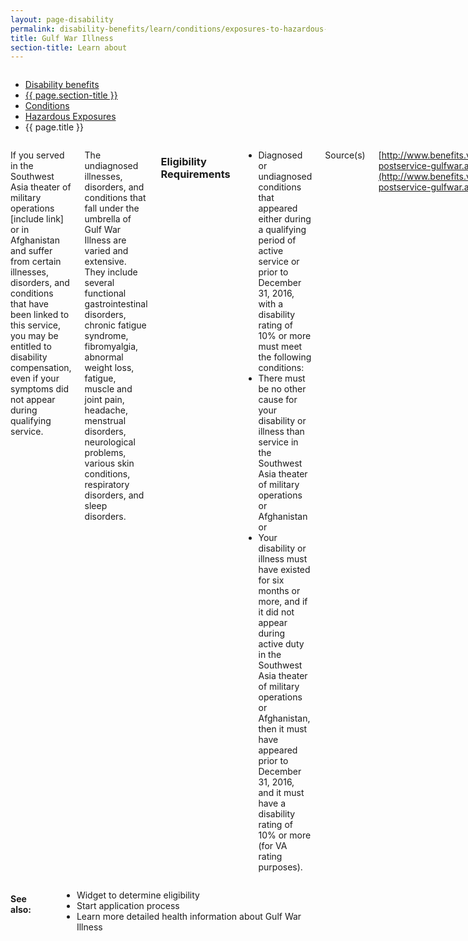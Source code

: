 ```yaml
---
layout: page-disability
permalink: disability-benefits/learn/conditions/exposures-to-hazardous-materials/gulf-war-illness/index.html
title: Gulf War Illness
section-title: Learn about
---
```


<div class="splash" markdown="0">
<div class="row" markdown="0">
<div class="small-12 columns" markdown="0">

<ul class="breadcrumbs" role="menubar" aria-label="Primary">
<li class="parent"><a href="{{ site.url }}/disability-benefits/">Disability benefits</a></li>
<li class="parent"><a href="{{ site.url }}/disability-benefits/learn/">{{ page.section-title }}</a></li>
<li class="parent"><a href="{{ site.url }}/disability-benefits/learn/conditions/">Conditions</a></li>
<li class="parent"><a href="{{ site.url }}/disability-benefits/learn/conditions/exposures-to-hazardous-materials/">Hazardous Exposures</a></li>
<li class="active">{{ page.title }}</li>
</ul>

</div>
</div>
</div>

<div class="main" role="main" markdown="0">
<div class="section one" markdown="0">
<div class="primary" markdown="0">
<div class="row" markdown="0">
<div class="small-12 columns" markdown="1">

If you served in the Southwest Asia theater of military operations [include link] or in Afghanistan and suffer from certain illnesses, disorders, and conditions that have been linked to this service, you may be entitled to disability compensation, even if your symptoms did not appear during qualifying service.

The undiagnosed illnesses, disorders, and conditions that fall under the umbrella of Gulf War Illness are varied and extensive. They include several functional gastrointestinal disorders, chronic fatigue syndrome, fibromyalgia, abnormal weight loss, fatigue, muscle and joint pain, headache, menstrual disorders, neurological problems, various skin conditions, respiratory disorders, and sleep disorders.  

### Eligibility Requirements

- Diagnosed or undiagnosed conditions that appeared either during a qualifying period of active service or prior to December 31, 2016, with a disability rating of 10% or more must meet the following conditions:
- There must be no other cause for your disability or illness than service in the Southwest Asia theater of military operations or Afghanistan or
- Your disability or illness must have existed for six months or more, and if it did not appear during active duty in the Southwest Asia theater of military operations or Afghanistan, then it must have appeared prior to December 31, 2016, and it must have a disability rating of 10% or more (for VA rating purposes).

Source(s)

[http://www.benefits.va.gov/COMPENSATION/claims-postservice-gulfwar.asp](http://www.benefits.va.gov/COMPENSATION/claims-postservice-gulfwar.asp)

</div>
</div>
</div>
</div>

<div class="section secondary" markdown="0">
<div class="row" markdown="0">
<div class="small-12 columns" markdown="1">

#### See also:

- Widget to determine eligibility
- Start application process
- Learn more detailed health information about Gulf War Illness



</div>
</div>
</div>

</div>
